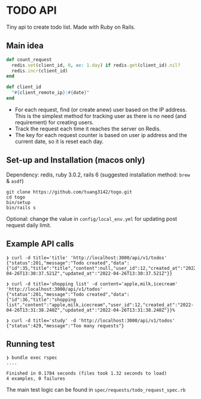 # TODO API

Tiny api to create todo list. Made with Ruby on Rails.


## Main idea

```ruby
def count_request
  redis.set(client_id, 0, ex: 1.day) if redis.get(client_id).nil?
  redis.incr(client_id)
end

def client_id
  "#{client_remote_ip}:#{date}"
end
```
- For each request, find (or create anew) user based on the IP address. This is the simplest method for tracking user as there is no need (and requirement) for creating users.
- Track the request each time it reaches the server on Redis.
- The key for each request counter is based on user ip address and the current date, so it is reset each day.

## Set-up and Installation (macos only)

Dependency: redis, ruby 3.0.2, rails 6 (suggested installation method: `brew` & `asdf`)

```
git clone https://github.com/tuang3142/togo.git
cd togo
bin/setup
bin/rails s
```
Optional: change the value in `config/local_env.yml` for updating post request daily limit.

## Example API calls

```
❯ curl -d title='title' 'http://localhost:3000/api/v1/todos'
{"status":201,"message":"Todo created","data":{"id":35,"title":"title","content":null,"user_id":12,"created_at":"2022-04-26T13:30:37.521Z","updated_at":"2022-04-26T13:30:37.521Z"}}

❯ curl -d title='shopping list' -d content='apple,milk,icecream' 'http://localhost:3000/api/v1/todos'
{"status":201,"message":"Todo created","data":{"id":36,"title":"shopping list","content":"apple,milk,icecream","user_id":12,"created_at":"2022-04-26T13:31:38.240Z","updated_at":"2022-04-26T13:31:38.240Z"}}%

❯ curl -d title='study' -d 'http://localhost:3000/api/v1/todos'
{"status":429,"message":"Too many requests"}
```

## Running test

```
❯ bundle exec rspec
....

Finished in 0.1784 seconds (files took 1.32 seconds to load)
4 examples, 0 failures
```

The main test logic can be found in `spec/requests/todo_request_spec.rb`